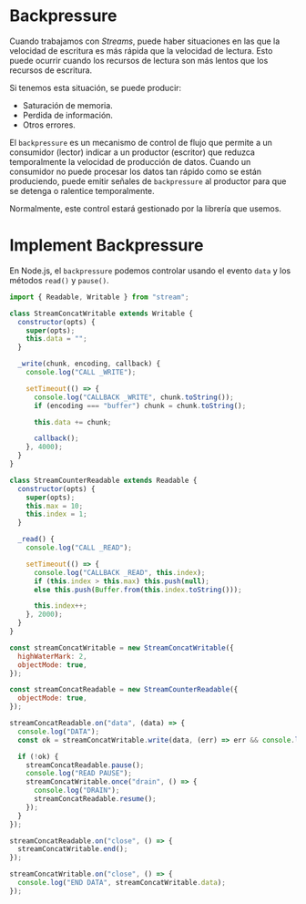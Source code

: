 # Backpressure

Cuando trabajamos con _Streams_, puede haber situaciones en las que la velocidad de escritura es más rápida que la velocidad de lectura. Esto puede ocurrir cuando los recursos de lectura son más lentos que los recursos de escritura.

Si tenemos esta situación, se puede producir:

- Saturación de memoria.
- Perdida de información.
- Otros errores.

El `backpressure` es un mecanismo de control de flujo que permite a un consumidor (lector) indicar a un productor (escritor) que reduzca temporalmente la velocidad de producción de datos. Cuando un consumidor no puede procesar los datos tan rápido como se están produciendo, puede emitir señales de `backpressure` al productor para que se detenga o ralentice temporalmente.

Normalmente, este control estará gestionado por la librería que usemos.

# Implement Backpressure

En Node.js, el `backpressure` podemos controlar usando el evento `data` y los métodos `read()` y `pause()`.

```js
import { Readable, Writable } from "stream";

class StreamConcatWritable extends Writable {
  constructor(opts) {
    super(opts);
    this.data = "";
  }

  _write(chunk, encoding, callback) {
    console.log("CALL _WRITE");

    setTimeout(() => {
      console.log("CALLBACK _WRITE", chunk.toString());
      if (encoding === "buffer") chunk = chunk.toString();

      this.data += chunk;

      callback();
    }, 4000);
  }
}

class StreamCounterReadable extends Readable {
  constructor(opts) {
    super(opts);
    this.max = 10;
    this.index = 1;
  }

  _read() {
    console.log("CALL _READ");

    setTimeout(() => {
      console.log("CALLBACK _READ", this.index);
      if (this.index > this.max) this.push(null);
      else this.push(Buffer.from(this.index.toString()));

      this.index++;
    }, 2000);
  }
}

const streamConcatWritable = new StreamConcatWritable({
  highWaterMark: 2,
  objectMode: true,
});

const streamConcatReadable = new StreamCounterReadable({
  objectMode: true,
});

streamConcatReadable.on("data", (data) => {
  console.log("DATA");
  const ok = streamConcatWritable.write(data, (err) => err && console.log(err));

  if (!ok) {
    streamConcatReadable.pause();
    console.log("READ PAUSE");
    streamConcatWritable.once("drain", () => {
      console.log("DRAIN");
      streamConcatReadable.resume();
    });
  }
});

streamConcatReadable.on("close", () => {
  streamConcatWritable.end();
});

streamConcatWritable.on("close", () => {
  console.log("END DATA", streamConcatWritable.data);
});
```

